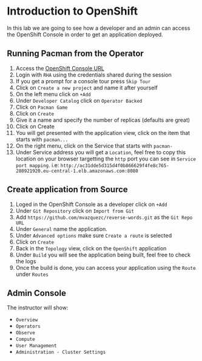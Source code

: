 # Introduction to OpenShift

In this lab we are going to see how a developer and an admin can access the OpenShift Console in order to get an application deployed.

## Running Pacman from the Operator

1. Access the [OpenShift Console URL](https://red.ht/ieselgrao)
2. Login with `RHA` using the credentials shared during the session
3. If you get a prompt for a console tour press `Skip Tour`
4. Click on `Create a new project` and name it after yourself
5. On the left menu click on `+Add`
6. Under `Developer Catalog` click on `Operator Backed`
7. Click on `Pacman Game`
8. Click on `Create`
9. Give it a name and specify the number of replicas (defaults are great)
10. Click on Create
11. You will get presented with the application view, click on the item that starts with `pacman...`
12. On the right menu, click on the Service that starts with `pacman-`
13. Under Service address you will get a `Location`, feel free to copy this location on your browser targetting the `http` port you can see in `Service port mapping`. i.e: `http://ac31dde5d315d4f0b866629f4fe8c765-280921920.eu-central-1.elb.amazonaws.com:8080`

## Create application from Source

1. Loged in the OpenShift Console as a developer click on `+Add`
2. Under `Git Repository` click on `Import from Git`
3. Add `https://github.com/mvazquezc/reverse-words.git` as the `Git Repo URL`
4. Under `General` name the application.
5. Under `Advanced options` make sure `Create a route` is selected
6. Click on `Create`
12. Back in the `Topology` view, click on the `OpenShift` application
13. Under `Build` you will see the application being built, feel free to check the logs
14. Once the build is done, you can access your application using the `Route` under `Routes`

## Admin Console

The instructor will show:

- `Overview`
- `Operators`
- `Observe`
- `Compute`
- `User Management`
- `Administration - Cluster Settings`

